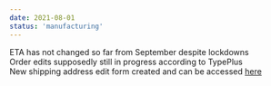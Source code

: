 ```yaml
---
date: 2021-08-01
status: 'manufacturing'
---
```


ETA has not changed so far from September despite lockdowns  
Order edits supposedly still in progress according to TypePlus  
New shipping address edit form created and can be accessed [here](https://forms.gle/AKhy2U8uUx5jK5ju5)